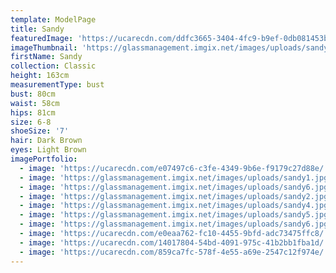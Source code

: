 ```yaml
---
template: ModelPage
title: Sandy
featuredImage: 'https://ucarecdn.com/ddfc3665-3404-4fc9-b9ef-0db081453b9a/'
imageThumbnail: 'https://glassmanagement.imgix.net/images/uploads/sandy5.jpg'
firstName: Sandy
collection: Classic
height: 163cm
measurementType: bust
bust: 80cm
waist: 58cm
hips: 81cm
size: 6-8
shoeSize: '7'
hair: Dark Brown
eyes: Light Brown
imagePortfolio:
  - image: 'https://ucarecdn.com/e07497c6-c3fe-4349-9b6e-f9179c27d88e/'
  - image: 'https://glassmanagement.imgix.net/images/uploads/sandy1.jpg'
  - image: 'https://glassmanagement.imgix.net/images/uploads/sandy6.jpg'
  - image: 'https://glassmanagement.imgix.net/images/uploads/sandy2.jpg'
  - image: 'https://glassmanagement.imgix.net/images/uploads/sandy4.jpg'
  - image: 'https://glassmanagement.imgix.net/images/uploads/sandy5.jpg'
  - image: 'https://glassmanagement.imgix.net/images/uploads/sandy6.jpg'
  - image: 'https://ucarecdn.com/e0eaa762-fc10-4455-9bfd-adc73475ffc8/'
  - image: 'https://ucarecdn.com/14017804-54bd-4091-975c-41b2bb1fba1d/'
  - image: 'https://ucarecdn.com/859ca7fc-578f-4e55-a69e-2547c12f974e/'
---
```


